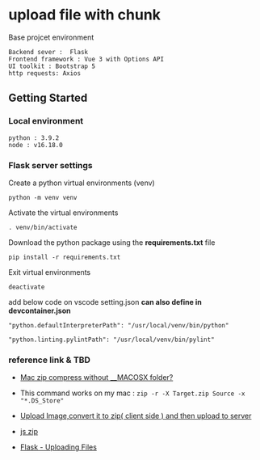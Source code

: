 # upload file with chunk

Base projcet environment

    Backend sever :  Flask
    Frontend framework : Vue 3 with Options API
    UI toolkit : Bootstrap 5
    http requests: Axios

## Getting Started

### Local environment 

    python : 3.9.2
    node : v16.18.0

### Flask server settings

Create a python virtual environments (venv) 

    python -m venv venv

Activate the virtual environments

    . venv/bin/activate

Download the python package using the **requirements.txt** file

    pip install -r requirements.txt

Exit virtual environments

    deactivate

add below code on vscode setting.json **can also define in devcontainer.json**
    
    "python.defaultInterpreterPath": "/usr/local/venv/bin/python"

	"python.linting.pylintPath": "/usr/local/venv/bin/pylint"

### reference link & TBD

 - [Mac zip compress without __MACOSX folder?](https://stackoverflow.com/questions/10924236/mac-zip-compress-without-macosx-folder)
 - This command works on my mac : `zip -r -X Target.zip Source -x "*.DS_Store"`

 - [Upload Image,convert it to zip( client side ) and then upload to server](https://stackoverflow.com/questions/48583915/upload-image-convert-it-to-zip-client-side-and-then-upload-to-server)
 - [js zip](https://github.com/Stuk/jszip)

 - [Flask - Uploading Files](https://flask.palletsprojects.com/en/2.2.x/patterns/fileuploads/)